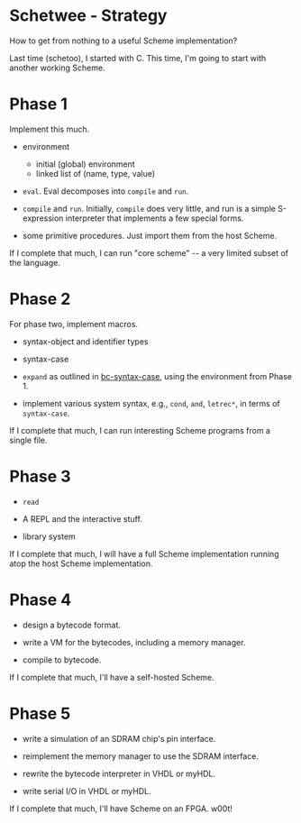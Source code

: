 # Schetwee - Strategy

How to get from nothing to a useful Scheme implementation?

Last time (schetoo), I started with C.  This time, I'm going to start
with another working Scheme.


# Phase 1

Implement this much.

  - environment

    - initial (global) environment
    - linked list of (name, type, value)

  - `eval`.  Eval decomposes into `compile` and `run`.
  
  - `compile` and `run`.  Initially, `compile` does very little, and
    run is a simple S-expression interpreter that implements a few
    special forms.
  
  - some primitive procedures.  Just import them from the host Scheme.

If I complete that much, I can run "core scheme" -- a very limited
subset of the language.


# Phase 2

For phase two, implement macros.

  - syntax-object and identifier types
  
  - syntax-case
  
  - `expand` as outlined in
    [bc-syntax-case](url=http://www.cs.indiana.edu/~dyb/pubs/bc-syntax-case.pdf]bc-syntax-case),
    using the environment from Phase 1.

  - implement various system syntax, e.g., `cond`, `and`, `letrec*`,
    in terms of `syntax-case`.

If I complete that much, I can run interesting Scheme programs from a
single file.


# Phase 3

  - `read`
  
  - A REPL and the interactive stuff.

  - library system
  
If I complete that much, I will have a full Scheme implementation
running atop the host Scheme implementation.


# Phase 4

  - design a bytecode format.

  - write a VM for the bytecodes, including a memory manager.
  
  - compile to bytecode.

If I complete that much, I'll have a self-hosted Scheme.


# Phase 5

  - write a simulation of an SDRAM chip's pin interface.
  
  - reimplement the memory manager to use the SDRAM interface.
  
  - rewrite the bytecode interpreter in VHDL or myHDL.
  
  - write serial I/O in VHDL or myHDL.

If I complete that much, I'll have Scheme on an FPGA.  w00t!
  
